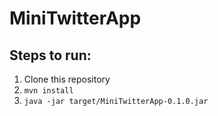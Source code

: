 # MiniTwitterApp

## Steps to run:

1. Clone this repository
2. `mvn install`
3. `java -jar target/MiniTwitterApp-0.1.0.jar`

